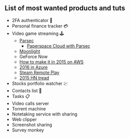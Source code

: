 ## List of most wanted products and tuts
- 2FA authenticator 🔐
- Personal finance tracker 💳
- Video game streaming 🕹
    - [Parsec](https://parsecgaming.com/)
        - [Paperspace Cloud with Parsec](https://www.paperspace.com/gaming)
    - [Moonlight](https://moonlight-stream.org/)
    - GeForce Now
    - [How to make it in 2015 on AWS](https://lg.io/2015/07/05/revised-and-much-faster-run-your-own-highend-cloud-gaming-service-on-ec2.html)
    - [2016 in Azure](https://lg.io/2016/10/12/cloudy-gamer-playing-overwatch-on-azures-new-monster-gpu-instances.html)
    - [Steam Remote Play](https://store.steampowered.com/remoteplay/)
    - [2015 HN tread](https://news.ycombinator.com/item?id=9864534)
- Stocks portfolio watcher 💹
- Contacts list 📇
- Tasks 📋
- Video calls server
- Torrent machine
- Notetaking service with sharing
- Web clipper
- Screenshot sharing
- Survey monkey
